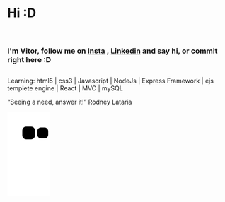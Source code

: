 <h1>Hi :D </h1><br>
<h3>I'm <strong>Vitor</strong>, follow me on <a href="https://www.instagram.com/vitorschapieski/">Insta</a> , <a href="https://www.linkedin.com/in/vitor-schapieski-bbb6951b7/">Linkedin</a> and say hi, or commit right here :D </h3>

##
Learning:
html5 | css3 | Javascript | NodeJs | Express Framework | ejs templete engine | React | MVC | mySQL

 “Seeing a need, answer it!” Rodney Lataria
 
![Snake animation](https://github.com/vitorschapieski/vitorschapieski/blob/output/github-contribution-grid-snake.svg)





